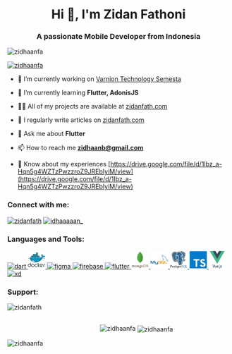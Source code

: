 <h1 align="center">Hi 👋, I'm Zidan Fathoni</h1>
<h3 align="center">A passionate Mobile Developer from Indonesia</h3>

<p align="left"> <img src="https://komarev.com/ghpvc/?username=zidhaanfa&label=Profile%20views&color=0e75b6&style=flat" alt="zidhaanfa" /> </p>

<p align="left"> <a href="https://github.com/ryo-ma/github-profile-trophy"><img src="https://github-profile-trophy.vercel.app/?username=zidhaanfa" alt="zidhaanfa" /></a> </p>

- 🔭 I’m currently working on [Varnion Technology Semesta](https://www.varnion.com/)

- 🌱 I’m currently learning **Flutter, AdonisJS**

- 👨‍💻 All of my projects are available at [zidanfath.com](zidanfath.com)

- 📝 I regularly write articles on [zidanfath.com](zidanfath.com)

- 💬 Ask me about **Flutter**

- 📫 How to reach me **zidhaanb@gmail.com**

- 📄 Know about my experiences [https://drive.google.com/file/d/1Ibz_a-Hqn5g4WZTzPwzzroZ9JREbIyiM/view](https://drive.google.com/file/d/1Ibz_a-Hqn5g4WZTzPwzzroZ9JREbIyiM/view)

<h3 align="left">Connect with me:</h3>
<p align="left">
<a href="https://linkedin.com/in/zidanfath" target="blank"><img align="center" src="https://raw.githubusercontent.com/rahuldkjain/github-profile-readme-generator/master/src/images/icons/Social/linked-in-alt.svg" alt="zidanfath" height="30" width="40" /></a>
<a href="https://instagram.com/idhaaaaan_" target="blank"><img align="center" src="https://raw.githubusercontent.com/rahuldkjain/github-profile-readme-generator/master/src/images/icons/Social/instagram.svg" alt="idhaaaaan_" height="30" width="40" /></a>
</p>

<h3 align="left">Languages and Tools:</h3>
<p align="left"> <a href="https://dart.dev" target="_blank" rel="noreferrer"> <img src="https://www.vectorlogo.zone/logos/dartlang/dartlang-icon.svg" alt="dart" width="40" height="40"/> </a> <a href="https://www.docker.com/" target="_blank" rel="noreferrer"> <img src="https://raw.githubusercontent.com/devicons/devicon/master/icons/docker/docker-original-wordmark.svg" alt="docker" width="40" height="40"/> </a> <a href="https://www.figma.com/" target="_blank" rel="noreferrer"> <img src="https://www.vectorlogo.zone/logos/figma/figma-icon.svg" alt="figma" width="40" height="40"/> </a> <a href="https://firebase.google.com/" target="_blank" rel="noreferrer"> <img src="https://www.vectorlogo.zone/logos/firebase/firebase-icon.svg" alt="firebase" width="40" height="40"/> </a> <a href="https://flutter.dev" target="_blank" rel="noreferrer"> <img src="https://www.vectorlogo.zone/logos/flutterio/flutterio-icon.svg" alt="flutter" width="40" height="40"/> </a> <a href="https://www.mongodb.com/" target="_blank" rel="noreferrer"> <img src="https://raw.githubusercontent.com/devicons/devicon/master/icons/mongodb/mongodb-original-wordmark.svg" alt="mongodb" width="40" height="40"/> </a> <a href="https://www.mysql.com/" target="_blank" rel="noreferrer"> <img src="https://raw.githubusercontent.com/devicons/devicon/master/icons/mysql/mysql-original-wordmark.svg" alt="mysql" width="40" height="40"/> </a> <a href="https://www.postgresql.org" target="_blank" rel="noreferrer"> <img src="https://raw.githubusercontent.com/devicons/devicon/master/icons/postgresql/postgresql-original-wordmark.svg" alt="postgresql" width="40" height="40"/> </a> <a href="https://www.typescriptlang.org/" target="_blank" rel="noreferrer"> <img src="https://raw.githubusercontent.com/devicons/devicon/master/icons/typescript/typescript-original.svg" alt="typescript" width="40" height="40"/> </a> <a href="https://vuejs.org/" target="_blank" rel="noreferrer"> <img src="https://raw.githubusercontent.com/devicons/devicon/master/icons/vuejs/vuejs-original-wordmark.svg" alt="vuejs" width="40" height="40"/> </a> <a href="https://www.adobe.com/products/xd.html" target="_blank" rel="noreferrer"> <img src="https://cdn.worldvectorlogo.com/logos/adobe-xd.svg" alt="xd" width="40" height="40"/> </a> </p>

<h3 align="left">Support:</h3>
<p><a href="https://recehkoding.myr.id/support"> <img align="left" src="https://cdn.buymeacoffee.com/buttons/v2/default-yellow.png" height="50" width="210" alt="zidanfath" /></a></p><br><br>

<p><img align="left" src="https://github-readme-stats.vercel.app/api/top-langs?username=zidhaanfa&show_icons=true&locale=en&layout=compact" alt="zidhaanfa" /></p>

<p>&nbsp;<img align="center" src="https://github-readme-stats.vercel.app/api?username=zidhaanfa&show_icons=true&locale=en" alt="zidhaanfa" /></p>

<p><img align="center" src="https://github-readme-streak-stats.herokuapp.com/?user=zidhaanfa&" alt="zidhaanfa" /></p>
